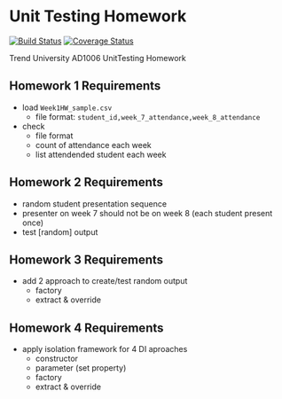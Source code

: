 # Unit Testing Homework 

[![Build Status](https://travis-ci.org/jbytw/UnitTestingHW.svg?branch=master)](https://travis-ci.org/jbytw/UnitTestingHW)
[![Coverage Status](https://coveralls.io/repos/github/jbytw/UnitTestingHW/badge.svg?branch=master)](https://coveralls.io/github/jbytw/UnitTestingHW?branch=master)

Trend University AD1006 UnitTesting Homework

## Homework 1 Requirements

* load `Week1HW_sample.csv`
  * file format: `student_id,week_7_attendance,week_8_attendance`
* check
  * file format
  * count of attendance each week
  * list attendended student each week

## Homework 2 Requirements

* random student presentation sequence
* presenter on week 7 should not be on week 8 (each student present once)
* test [random] output

## Homework 3 Requirements

* add 2 approach to create/test random output
  * factory
  * extract & override

## Homework 4 Requirements

* apply isolation framework for 4 DI aproaches
  * constructor
  * parameter (set property)
  * factory
  * extract & override
